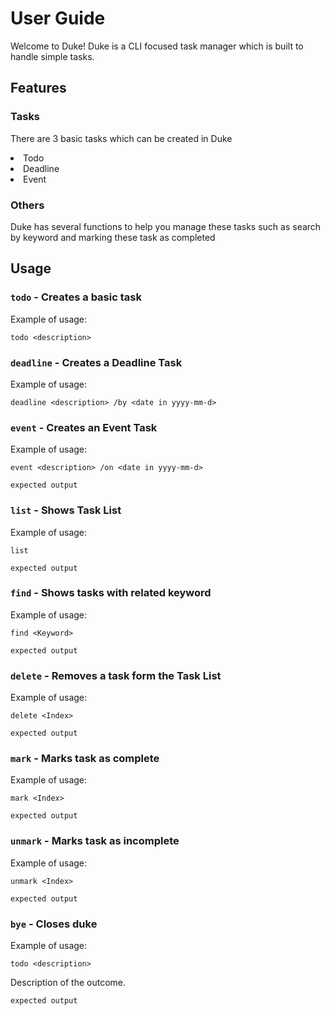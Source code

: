 # User Guide

Welcome to Duke! Duke is a CLI focused task manager which is built to handle simple tasks. 
## Features 

### Tasks 
There are 3 basic tasks which can be created in Duke 

<li> Todo </li>
<li> Deadline </li>
<li> Event </li>

### Others 

Duke has several functions to help you manage these tasks such as search by keyword and marking these task as completed

## Usage

### `todo` - Creates a basic task

Example of usage: 

`todo <description>`


### `deadline` - Creates a Deadline Task

Example of usage:

`deadline <description> /by <date in yyyy-mm-d> `


### `event` -  Creates an Event Task

Example of usage:

`event <description> /on <date in yyyy-mm-d>`


```
expected output
```

### `list` -  Shows Task List

Example of usage:

`list`

```
expected output
```


### `find` - Shows tasks with related keyword

Example of usage:

`find <Keyword>`

```
expected output
```


### `delete` - Removes a task form the Task List

Example of usage:

`delete <Index>`

```
expected output
```


### `mark` -  Marks task as complete

Example of usage:

`mark <Index>`

```
expected output
```
### `unmark` -  Marks task as incomplete

Example of usage:

`unmark <Index>`

```
expected output
```

### `bye` - Closes duke

Example of usage:

`todo <description>`

Description of the outcome.

```
expected output
```





